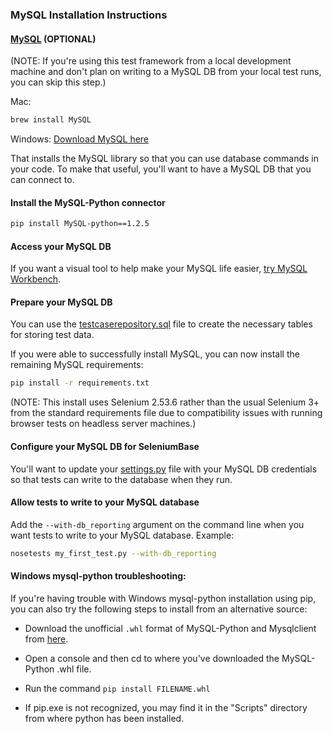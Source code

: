 ### MySQL Installation Instructions


#### [MySQL](http://www.mysql.com/) (OPTIONAL)

(NOTE: If you're using this test framework from a local development machine and don't plan on writing to a MySQL DB from your local test runs, you can skip this step.)

Mac:
```bash
brew install MySQL
```

Windows:
[Download MySQL here](http://dev.mysql.com/downloads/windows/)

That installs the MySQL library so that you can use database commands in your code. To make that useful, you'll want to have a MySQL DB that you can connect to.

#### Install the MySQL-Python connector

```bash
pip install MySQL-python==1.2.5
```

#### Access your MySQL DB

If you want a visual tool to help make your MySQL life easier, [try MySQL Workbench](http://dev.mysql.com/downloads/workbench/).

#### Prepare your MySQL DB

You can use the [testcaserepository.sql](https://github.com/seleniumbase/SeleniumBase/blob/master/seleniumbase/core/testcaserepository.sql) file to create the necessary tables for storing test data.

If you were able to successfully install MySQL, you can now install the remaining MySQL requirements:
```bash
pip install -r requirements.txt
```
(NOTE: This install uses Selenium 2.53.6 rather than the usual Selenium 3+ from the standard requirements file due to compatibility issues with running browser tests on headless server machines.)

#### Configure your MySQL DB for SeleniumBase

You'll want to update your [settings.py](https://github.com/seleniumbase/SeleniumBase/blob/master/seleniumbase/config/settings.py) file with your MySQL DB credentials so that tests can write to the database when they run.

#### Allow tests to write to your MySQL database

Add the ``--with-db_reporting`` argument on the command line when you want tests to write to your MySQL database.
Example:
```bash
nosetests my_first_test.py --with-db_reporting
```

#### Windows mysql-python troubleshooting:

If you're having trouble with Windows mysql-python installation using pip, you can also try the following steps to install from an alternative source:

* Download the unofficial ``.whl`` format of MySQL-Python and Mysqlclient from [here](http://www.lfd.uci.edu/~gohlke/pythonlibs/#mysql-python).

* Open a console and then cd to where you've downloaded the MySQL-Python .whl file.

* Run the command ``pip install FILENAME.whl``

* If pip.exe is not recognized, you may find it in the "Scripts" directory from where python has been installed.
